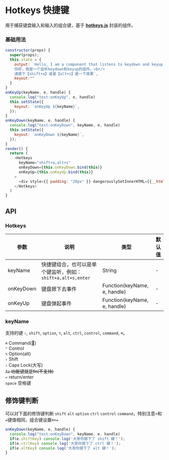 Hotkeys 快捷键
===

用于捕获键盘输入和输入的组合键，基于 **[hotkeys.js](https://github.com/jaywcjlove/hotkeys)** 封装的组件。

### 基础用法

<!--DemoStart--> 
```js
constructor(props) {
  super(props);
  this.state = {
    output: `Hello, I am a component that listens to keydown and keyup of a. <br/> 
    你好，我是一个监听keydown和keyup的组件。<br/> 
    请摁下【shift+a】或者【alt+s】是一下效果`,
    keyout:""
  }
}
onKeyUp(keyName, e, handle) {
  console.log("test:onKeyUp", e, handle)
  this.setState({
    keyout: `onKeyUp ${keyName}`,
  });
}
onKeyDown(keyName, e, handle) {
  console.log("test:onKeyDown", keyName, e, handle)
  this.setState({
    keyout: `onKeyDown ${keyName}`,
  });
}
render() {
  return (
    <Hotkeys 
      keyName="shift+a,alt+s" 
      onKeyDown={this.onKeyDown.bind(this)}
      onKeyUp={this.onKeyUp.bind(this)}
    >
      <div style={{ padding: "20px" }} dangerouslySetInnerHTML={{__html:`${this.state.output}<br/>${this.state.keyout}`}} />
    </Hotkeys>
  )
}
```
<!--End-->


## API

### Hotkeys

| 参数 | 说明 | 类型 | 默认值 |
|--------- |-------- |--------- |-------- |
| keyName | 快捷键组合，也可以是单个键监听，例如：`shift+a,alt+s,enter` | String | - |
| onKeyDown | 键盘摁下去事件 | Function(keyName, e, handle) | - |
| onKeyUp | 键盘弹起事件 | Function(keyName, e, handle) | - |

### keyName

支持的键 `⇧`, `shift`, `option`, `⌥`, `alt`, `ctrl`, `control`, `command`, `⌘`。 

`⌘` Command()  
`⌃` Control  
`⌥` Option(alt)  
`⇧` Shift  
`⇪` Caps Lock(大写)   
~~`fn` 功能键就是fn(不支持)~~  
`↩︎` return/enter  
`space` 空格键


## 修饰键判断

可以对下面的修饰键判断 `shift` `alt` `option` `ctrl` `control` `command`，特别注意`+`和`=`键值相同，组合键设置`⌘+=`

```js
onKeyDown(keyName, e, handle) {
  console.log("test:onKeyDown", keyName, e, handle)
  if(e.shiftKey) console.log('大哥你摁下了 shift 键！');
  if(e.ctrlKey) console.log('大哥你摁下了 ctrl 键！');
  if(e.altKey) console.log('大哥你摁下了 alt 键！');
}
```